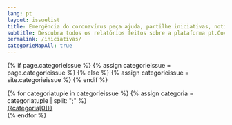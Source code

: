 ```yaml
---
lang: pt
layout: issuelist
title: Emergência do coronavírus peça ajuda, partilhe iniciativas, notícias, dados
subtitle: Descubra todos os relatórios feitos sobre a plataforma pt.Covid19people.Help
permalink: /iniciativas/
categorieMapAll: true
---
```


{% if page.categorieissue %}
{% assign categorieissue = page.categorieissue %}
{% else %}
{% assign categorieissue = site.categorieissue %}
{% endif %}

<div class="row mx-auto">
{% for categoriatuple in categorieissue %}
{% assign categoria = categoriatuple | split: ";" %}
  <div class="col-xs-12 col-sm-6 mb-15">
	  <a href="/{{categoria[0] | slugify}}" class="btn btn-success btn-block">{{categoria[0]}}</a>
	</div>
{% endfor %}
</div>


